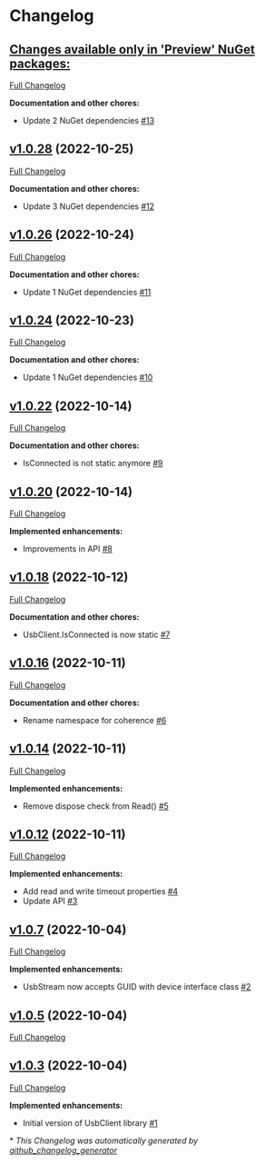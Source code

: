# Changelog

## [**Changes available only in 'Preview' NuGet packages:**](https://github.com/nanoframework/System.Device.UsbClient/tree/HEAD)

[Full Changelog](https://github.com/nanoframework/System.Device.UsbClient/compare/v1.0.28...HEAD)

**Documentation and other chores:**

- Update 2 NuGet dependencies [\#13](https://github.com/nanoframework/System.Device.UsbClient/pull/13)

## [v1.0.28](https://github.com/nanoframework/System.Device.UsbClient/tree/v1.0.28) (2022-10-25)

[Full Changelog](https://github.com/nanoframework/System.Device.UsbClient/compare/v1.0.26...v1.0.28)

**Documentation and other chores:**

- Update 3 NuGet dependencies [\#12](https://github.com/nanoframework/System.Device.UsbClient/pull/12)

## [v1.0.26](https://github.com/nanoframework/System.Device.UsbClient/tree/v1.0.26) (2022-10-24)

[Full Changelog](https://github.com/nanoframework/System.Device.UsbClient/compare/v1.0.24...v1.0.26)

**Documentation and other chores:**

- Update 1 NuGet dependencies [\#11](https://github.com/nanoframework/System.Device.UsbClient/pull/11)

## [v1.0.24](https://github.com/nanoframework/System.Device.UsbClient/tree/v1.0.24) (2022-10-23)

[Full Changelog](https://github.com/nanoframework/System.Device.UsbClient/compare/v1.0.22...v1.0.24)

**Documentation and other chores:**

- Update 1 NuGet dependencies [\#10](https://github.com/nanoframework/System.Device.UsbClient/pull/10)

## [v1.0.22](https://github.com/nanoframework/System.Device.UsbClient/tree/v1.0.22) (2022-10-14)

[Full Changelog](https://github.com/nanoframework/System.Device.UsbClient/compare/v1.0.20...v1.0.22)

**Documentation and other chores:**

- IsConnected is not static anymore [\#9](https://github.com/nanoframework/System.Device.UsbClient/pull/9)

## [v1.0.20](https://github.com/nanoframework/System.Device.UsbClient/tree/v1.0.20) (2022-10-14)

[Full Changelog](https://github.com/nanoframework/System.Device.UsbClient/compare/v1.0.18...v1.0.20)

**Implemented enhancements:**

- Improvements in API [\#8](https://github.com/nanoframework/System.Device.UsbClient/pull/8)

## [v1.0.18](https://github.com/nanoframework/System.Device.UsbClient/tree/v1.0.18) (2022-10-12)

[Full Changelog](https://github.com/nanoframework/System.Device.UsbClient/compare/v1.0.16...v1.0.18)

**Documentation and other chores:**

- UsbClient.IsConnected is now static [\#7](https://github.com/nanoframework/System.Device.UsbClient/pull/7)

## [v1.0.16](https://github.com/nanoframework/System.Device.UsbClient/tree/v1.0.16) (2022-10-11)

[Full Changelog](https://github.com/nanoframework/System.Device.UsbClient/compare/v1.0.14...v1.0.16)

**Documentation and other chores:**

- Rename namespace for coherence [\#6](https://github.com/nanoframework/System.Device.UsbClient/pull/6)

## [v1.0.14](https://github.com/nanoframework/System.Device.UsbClient/tree/v1.0.14) (2022-10-11)

[Full Changelog](https://github.com/nanoframework/System.Device.UsbClient/compare/v1.0.12...v1.0.14)

**Implemented enhancements:**

- Remove dispose check from Read\(\) [\#5](https://github.com/nanoframework/System.Device.UsbClient/pull/5)

## [v1.0.12](https://github.com/nanoframework/System.Device.UsbClient/tree/v1.0.12) (2022-10-11)

[Full Changelog](https://github.com/nanoframework/System.Device.UsbClient/compare/v1.0.7...v1.0.12)

**Implemented enhancements:**

- Add read and write timeout properties [\#4](https://github.com/nanoframework/System.Device.UsbClient/pull/4)
- Update API [\#3](https://github.com/nanoframework/System.Device.UsbClient/pull/3)

## [v1.0.7](https://github.com/nanoframework/System.Device.UsbClient/tree/v1.0.7) (2022-10-04)

[Full Changelog](https://github.com/nanoframework/System.Device.UsbClient/compare/v1.0.5...v1.0.7)

**Implemented enhancements:**

- UsbStream now accepts GUID with device interface class [\#2](https://github.com/nanoframework/System.Device.UsbClient/pull/2)

## [v1.0.5](https://github.com/nanoframework/System.Device.UsbClient/tree/v1.0.5) (2022-10-04)

[Full Changelog](https://github.com/nanoframework/System.Device.UsbClient/compare/v1.0.3...v1.0.5)

## [v1.0.3](https://github.com/nanoframework/System.Device.UsbClient/tree/v1.0.3) (2022-10-04)

[Full Changelog](https://github.com/nanoframework/System.Device.UsbClient/compare/b4ea21beb75b7f6cf89b9370cbe4c98357648e78...v1.0.3)

**Implemented enhancements:**

- Initial version of UsbClient library [\#1](https://github.com/nanoframework/System.Device.UsbClient/pull/1)



\* *This Changelog was automatically generated by [github_changelog_generator](https://github.com/github-changelog-generator/github-changelog-generator)*
